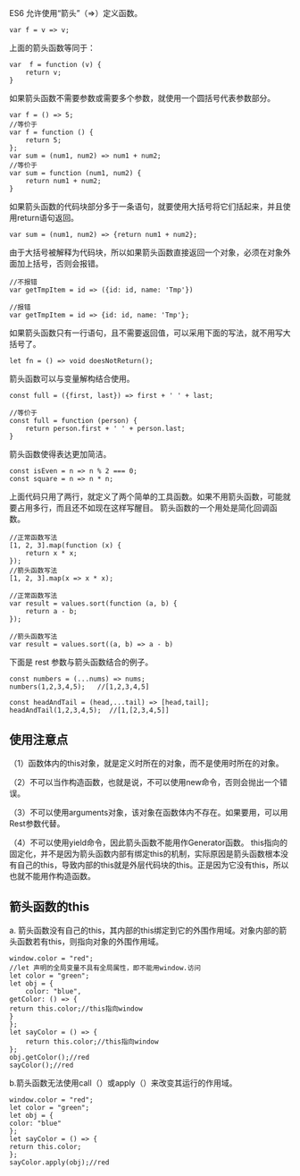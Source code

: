 ES6 允许使用“箭头”（=>）定义函数。

    var f = v => v;

上面的箭头函数等同于：

    var  f = function (v) {
        return v;
    }

如果箭头函数不需要参数或需要多个参数，就使用一个圆括号代表参数部分。

    var f = () => 5;
    //等价于
    var f = function () {
        return 5;
    };
    var sum = (num1, num2) => num1 + num2;
    //等价于
    var sum = function (num1, num2) {
        return num1 + num2;
    }

如果箭头函数的代码块部分多于一条语句，就要使用大括号将它们括起来，并且使用return语句返回。

    var sum = (num1, num2) => {return num1 + num2};

由于大括号被解释为代码块，所以如果箭头函数直接返回一个对象，必须在对象外面加上括号，否则会报错。

    //不报错
    var getTmpItem = id => ({id: id, name: 'Tmp'})
    
    //报错
    var getTmpItem = id => {id: id, name: 'Tmp'};

如果箭头函数只有一行语句，且不需要返回值，可以采用下面的写法，就不用写大括号了。

    let fn = () => void doesNotReturn();


箭头函数可以与变量解构结合使用。

    const full = ({first, last}) => first + ' ' + last;
   
    //等价于
    const full = function (person) {
        return person.first + ' ' + person.last;
    }

箭头函数使得表达更加简洁。

    const isEven = n => n % 2 === 0;
    const square = n => n * n;

上面代码只用了两行，就定义了两个简单的工具函数。如果不用箭头函数，可能就要占用多行，而且还不如现在这样写醒目。
箭头函数的一个用处是简化回调函数。

    //正常函数写法
    [1, 2, 3].map(function (x) {
        return x * x;
    });
    //箭头函数写法
    [1, 2, 3].map(x => x * x);

    //正常函数写法
    var result = values.sort(function (a, b) {
        return a - b;
    });
    
    //箭头函数写法
    var result = values.sort((a, b) => a - b)

下面是 rest 参数与箭头函数结合的例子。

    const numbers = (...nums) => nums;
    numbers(1,2,3,4,5);   //[1,2,3,4,5]
    
    const headAndTail = (head,...tail) => [head,tail];
    headAndTail(1,2,3,4,5);  //[1,[2,3,4,5]]


## 使用注意点

（1）函数体内的this对象，就是定义时所在的对象，而不是使用时所在的对象。

（2）不可以当作构造函数，也就是说，不可以使用new命令，否则会抛出一个错误。

（3）不可以使用arguments对象，该对象在函数体内不存在。如果要用，可以用Rest参数代替。

（4）不可以使用yield命令，因此箭头函数不能用作Generator函数。
this指向的固定化，并不是因为箭头函数内部有绑定this的机制，实际原因是箭头函数根本没有自己的this，导致内部的this就是外层代码块的this。正是因为它没有this，所以也就不能用作构造函数。


## 箭头函数的this

a. 箭头函数没有自己的this，其内部的this绑定到它的外围作用域。对象内部的箭头函数若有this，则指向对象的外围作用域。

    window.color = "red";
    //let 声明的全局变量不具有全局属性，即不能用window.访问
    let color = "green";
    let obj = {
        color: "blue",
    getColor: () => {
    return this.color;//this指向window
    }
    };
    let sayColor = () => {
        return this.color;//this指向window
    };
    obj.getColor();//red
    sayColor();//red

b.箭头函数无法使用call（）或apply（）来改变其运行的作用域。

    window.color = "red";
    let color = "green";
    let obj = {
    color: "blue"
    };
    let sayColor = () => {
    return this.color;
    };
    sayColor.apply(obj);//red
